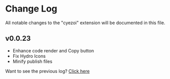 # Change Log

All notable changes to the "cyezoi" extension will be documented in this file.

## v0.0.23

- Enhance code render and Copy button
- Fix Hydro Icons
- Minify publish files

Want to see the previous log? [Click here](https://github.com/CYEZOI/cyezoi-helper/commits/main/CHANGELOG.md)
